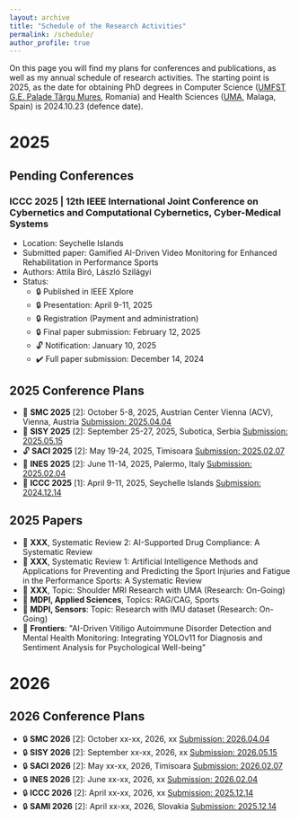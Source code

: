 ```yaml
---
layout: archive
title: "Schedule of the Research Activities"
permalink: /schedule/
author_profile: true
---
```

On this page you will find my plans for conferences and publications, as well as my annual schedule of research activities. 
The starting point is 2025, as the date for obtaining PhD degrees in Computer Science ([UMFST G.E. Palade Târgu Mures](https://umfst.ro), Romania) and Health Sciences ([UMA](https://www.uma.es), Malaga, Spain) is 2024.10.23 (defence date).

# 2025
## Pending Conferences
### **ICCC 2025** | 12th IEEE International Joint Conference on Cybernetics and Computational Cybernetics, Cyber-Medical Systems
  * Location: Seychelle Islands
  * Submitted paper: Gamified AI-Driven Video Monitoring for Enhanced Rehabilitation in Performance Sports
  * Authors: Attila Biró, László Szilágyi
  * Status:
    - :lock:  Published in IEEE Xplore
    - :lock:  Presentation: April 9-11, 2025
    - :lock:  Registration (Payment and administration)
    - :lock:  Final paper submission: February 12, 2025
    - :unlock:  Notification: January 10, 2025
    - :heavy_check_mark: Full paper submission: December 14, 2024

## 2025 Conference Plans
  * :date: **SMC 2025** [2]: October 5-8, 2025, Austrian Center Vienna (ACV), Vienna, Austria [Submission: 2025.04.04](https://www.ieeesmc2025.org/) 
  * :date: **SISY 2025** [2]: September 25-27, 2025, Subotica, Serbia [Submission: 2025.05.15](https://conf.uni-obuda.hu/sisy2025/) 
  * :unlock: **SACI 2025** [2]: May 19-24, 2025, Timisoara [Submission: 2025.02.07](https://conf.uni-obuda.hu/saci2025/)
  * :memo: **INES 2025** [2]: June 11-14, 2025, Palermo, Italy [Submission: 2025.02.04](http://www.ines-conf.org/ines-conf/2025index.html) 
  * :rocket: **ICCC 2025** [1]: April 9-11, 2025, Seychelle Islands [Submission: 2024.12.14](https://conf.uni-obuda.hu/iccc2025/)

## 2025 Papers
  * :date:  **XXX**, Systematic Review 2: AI-Supported Drug Compliance: A Systematic Review
  * :date:  **XXX**, Systematic Review 1: Artificial Intelligence Methods and Applications for Preventing and Predicting the Sport Injuries and Fatigue in the Performance Sports: A Systematic Review
  * :memo:  **XXX**, Topic: Shoulder MRI Research with UMA (Research: On-Going)
  * :memo:  **MDPI, Applied Sciences**, Topics: RAG/CAG, Sports
  * :memo:  **MDPI, Sensors**: Topic: Research with IMU dataset (Research: On-Going)
  * :rocket:  **Frontiers**: "AI-Driven Vitiligo Autoimmune Disorder Detection and Mental Health Monitoring: Integrating YOLOv11 for Diagnosis and Sentiment Analysis for Psychological Well-being"

# 2026
## 2026 Conference Plans
  * :lock:  **SMC 2026** [2]: October xx-xx, 2026, xx [Submission: 2026.04.04](https://www.ieeesmc2026.org/) 
  * :lock:  **SISY 2026** [2]: September xx-xx, 2026, xx [Submission: 2026.05.15](https://conf.uni-obuda.hu/sisy2026/) 
  * :lock:  **SACI 2026** [2]: May xx-xx, 2026, Timisoara [Submission: 2026.02.07](https://conf.uni-obuda.hu/saci2026)
  * :lock:  **INES 2026** [2]: June xx-xx, 2026, xx [Submission: 2026.02.04](http://www.ines-conf.org/ines-conf/2026index.html) 
  * :lock:  **ICCC 2026** [2]: April xx-xx, 2026, xx [Submission: 2025.12.14](https://conf.uni-obuda.hu/iccc2026)
  * :lock:  **SAMI 2026** [2]: April xx-xx, 2026, Slovakia [Submission: 2025.12.14](https://conf.uni-obuda.hu/sami2026)
